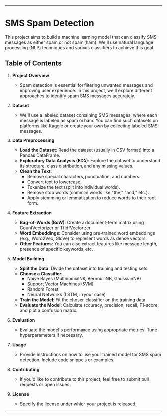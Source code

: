 

---

# SMS Spam Detection

This project aims to build a machine learning model that can classify SMS messages as either spam or not spam (ham). We'll use natural language processing (NLP) techniques and various classifiers to achieve this goal.

## Table of Contents

1. **Project Overview**
    - Spam detection is essential for filtering unwanted messages and improving user experience. In this project, we'll explore different approaches to identify spam SMS messages accurately.

2. **Dataset**
    - We'll use a labeled dataset containing SMS messages, where each message is labeled as spam or ham. You can find such datasets on platforms like Kaggle or create your own by collecting labeled SMS messages.

3. **Data Preprocessing**
    - **Load the Dataset**: Read the dataset (usually in CSV format) into a Pandas DataFrame.
    - **Exploratory Data Analysis (EDA)**: Explore the dataset to understand its structure, class distribution, and any missing values.
    - **Clean the Text**:
        - Remove special characters, punctuation, and numbers.
        - Convert text to lowercase.
        - Tokenize the text (split into individual words).
        - Remove stop words (common words like "the," "and," etc.).
        - Apply stemming or lemmatization to reduce words to their root form.

4. **Feature Extraction**
    - **Bag-of-Words (BoW)**: Create a document-term matrix using CountVectorizer or TfidfVectorizer.
    - **Word Embeddings**: Consider using pre-trained word embeddings (e.g., Word2Vec, GloVe) to represent words as dense vectors.
    - **Other Features**: You can also extract features like message length, presence of specific keywords, etc.

5. **Model Building**
    - **Split the Data**: Divide the dataset into training and testing sets.
    - **Choose a Classifier**:
        - Naive Bayes (MultinomialNB, BernoulliNB, GaussianNB)
        - Support Vector Machines (SVM)
        - Random Forest
        - Neural Networks (LSTM, in your case)
    - **Train the Model**: Fit the chosen classifier on the training data.
    - **Evaluate the Model**: Calculate accuracy, precision, recall, F1-score, and plot a confusion matrix.

6. **Evaluation**
    - Evaluate the model's performance using appropriate metrics. Tune hyperparameters if necessary.

7. **Usage**
    - Provide instructions on how to use your trained model for SMS spam detection. Include code snippets or examples.

8. **Contributing**
    - If you'd like to contribute to this project, feel free to submit pull requests or open issues.

9. **License**
    - Specify the license under which your project is released.

---
